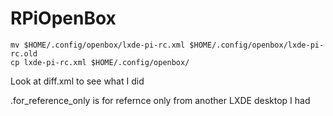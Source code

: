 # RPiOpenBox

    mv $HOME/.config/openbox/lxde-pi-rc.xml $HOME/.config/openbox/lxde-pi-rc.old
    cp lxde-pi-rc.xml $HOME/.config/openbox/

Look at diff.xml to see what I did

.for_reference_only is for refernce only from another LXDE desktop I had
